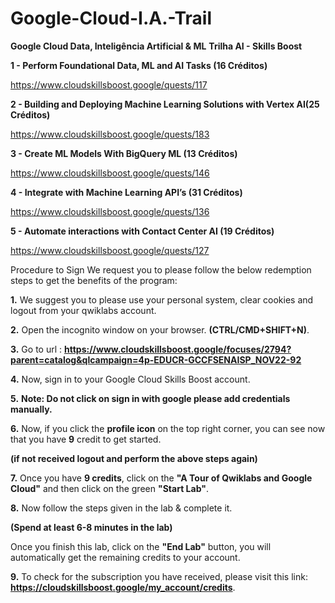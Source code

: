 # Google-Cloud-I.A.-Trail

**Google Cloud Data, Inteligência Artificial & ML**
**Trilha AI - Skills Boost**


**1 - Perform Foundational Data, ML and AI Tasks (16 Créditos)**

https://www.cloudskillsboost.google/quests/117


**2 - Building and Deploying Machine Learning Solutions with Vertex AI(25 Créditos)**

https://www.cloudskillsboost.google/quests/183


**3 - Create ML Models With BigQuery ML (13 Créditos)**

https://www.cloudskillsboost.google/quests/146


**4 - Integrate with Machine Learning API’s (31 Créditos)**

https://www.cloudskillsboost.google/quests/136


**5 - Automate interactions with Contact Center AI (19 Créditos)**

https://www.cloudskillsboost.google/quests/127


Procedure to Sign
We request you to please follow the below redemption steps to get the benefits of the program:

**1.** We suggest you to please use your personal system, clear cookies and logout from your qwiklabs account.

**2.** Open the incognito window on your browser. **(CTRL/CMD+SHIFT+N)**.

**3.** Go to url : **https://www.cloudskillsboost.google/focuses/2794?parent=catalog&qlcampaign=4p-EDUCR-GCCFSENAISP_NOV22-92** 

**4.** Now, sign in to your Google Cloud Skills Boost account.

**5.** **Note: Do not click on sign in with google please add credentials manually.**

**6.** Now, if you click the **profile icon** on the top right corner, you can see now that you have **9** credit to get started. 

**(if not received logout and perform the above steps again)**

**7.** Once you have **9 credits**, click on the **"A Tour of Qwiklabs and Google Cloud"** and then click on the green **"Start Lab"**.

**8.** Now follow the steps given in the lab & complete it. 

**(Spend at least 6-8 minutes in the lab)** 

Once you finish this lab, click on the **"End Lab"** button, you will automatically get the remaining credits to your account.

**9.** To check for the subscription you have received, please visit this link: **https://cloudskillsboost.google/my_account/credits**.
